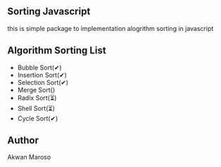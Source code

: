 ## Sorting Javascript

this is simple package to implementation alogrithm sorting in javascript

## Algorithm Sorting List

- Bubble Sort(✔)
- Insertion Sort(✔)
- Selection Sort(✔)
- Merge Sort()
- Radix Sort(⏳)
- Shell Sort(⏳)
- Cycle Sort(✔)

## Author

Akwan Maroso
